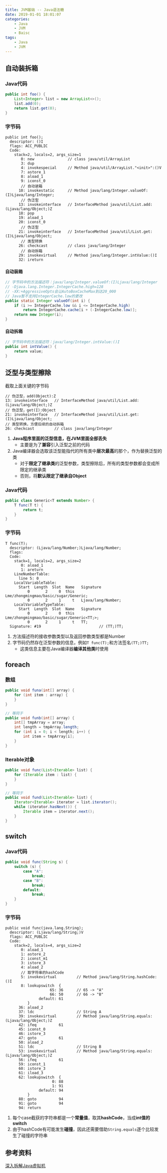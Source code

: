 ```yaml
---
title: JVM基础 -- Java语法糖
date: 2019-01-01 18:01:07
categories:
    - Java
    - JVM
    - Baisc
tags:
    - Java
    - JVM
---
```


## 自动装拆箱

### Java代码
```java
public int foo() {
    List<Integer> list = new ArrayList<>();
    list.add(0);
    return list.get(0);
}
```

<!-- more -->

### 字节码
```
public int foo();
  descriptor: ()I
  flags: ACC_PUBLIC
  Code:
    stack=2, locals=2, args_size=1
       0: new               // class java/util/ArrayList
       3: dup
       4: invokespecial     // Method java/util/ArrayList."<init>":()V
       7: astore_1
       8: aload_1
       9: iconst_0
       // 自动装箱
      10: invokestatic      // Method java/lang/Integer.valueOf:(I)Ljava/lang/Integer;
       // 伪泛型
      13: invokeinterface   // InterfaceMethod java/util/List.add:(Ljava/lang/Object;)Z
      18: pop
      19: aload_1
      20: iconst_0
       // 伪泛型
      21: invokeinterface   // InterfaceMethod java/util/List.get:(I)Ljava/lang/Object;
       // 类型转换
      26: checkcast         // class java/lang/Integer
       // 自动拆箱
      29: invokevirtual     // Method java/lang/Integer.intValue:()I
      32: ireturn
```

#### 自动装箱
```java
// 字节码中的方法描述符：java/lang/Integer.valueOf:(I)Ljava/lang/Integer
// -Djava.lang.Integer.IntegerCache.high=128
// -XX:+AggressiveOpts会让AutoBoxCacheMax到达20_000
// Java暂不支持IntegerCache.low的更改
public static Integer valueOf(int i) {
    if (i >= IntegerCache.low && i <= IntegerCache.high)
        return IntegerCache.cache[i + (-IntegerCache.low)];
    return new Integer(i);
}
```

#### 自动拆箱
```java
// 字节码中的方法描述符：java/lang/Integer.intValue:()I
public int intValue() {
    return value;
}
```

## 泛型与类型擦除
截取上面关键的字节码
```
// 伪泛型，add(Object):Z
13: invokeinterface   // InterfaceMethod java/util/List.add:(Ljava/lang/Object;)Z
// 伪泛型，get(I):Object
21: invokeinterface   // InterfaceMethod java/util/List.get:(I)Ljava/lang/Object;
// 类型转换，方便后续的自动拆箱
26: checkcast         // class java/lang/Integer
```

1. **Java程序里面的泛型信息，在JVM里面全部丢失**
    - 主要是为了**兼容**引入泛型之前的代码
2. Java编译器会选取该泛型能指代的所有类中**层次最高**的那个，作为替换泛型的类
    - 对于**限定了继承类**的泛型参数，类型擦除后，所有的类型参数都会变成所限定的继承类
    - 否则，将**默认限定了继承自Object**

### Java代码
```java
public class Generic<T extends Number> {
    T func(T t) {
        return t;
    }
}
```

### 字节码
```
T func(T);
  descriptor: (Ljava/lang/Number;)Ljava/lang/Number;
  flags:
  Code:
    stack=1, locals=2, args_size=2
       0: aload_1
       1: areturn
    LineNumberTable:
      line 5: 0
    LocalVariableTable:
      Start  Length  Slot  Name   Signature
          0       2     0  this   Lme/zhongmingmao/basic/sugar/Generic;
          0       2     1     t   Ljava/lang/Number;
    LocalVariableTypeTable:
      Start  Length  Slot  Name   Signature
          0       2     0  this   Lme/zhongmingmao/basic/sugar/Generic<TT;>;
          0       2     1     t   TT;
  Signature: #19                          // (TT;)TT;
```

1. 方法描述符的接收参数类型以及返回参数类型都是Number
2. 字节码仍然存在泛型参数的信息，例如`T func(T);`和方法签名`(TT;)TT;`
    - 这类信息主要在Java编译器**编译其他类**时使用

## foreach

### 数组
```java
public void funa(int[] array) {
    for (int item : array) {
    }
}

// 等同于
public void funb(int[] array) {
    int[] tmpArray = array;
    int length = tmpArray.length;
    for (int i = 0; i < length; i++) {
        int item = tmpArray[i];
    }
}
```

### Iterable对象
```java
public void func(List<Iterable> list) {
    for (Iterable item : list) {
    }
}

// 等同于
public void fund(List<Iterable> list) {
    Iterator<Iterable> iterator = list.iterator();
    while (iterator.hasNext()) {
        Iterable item = iterator.next();
    }
}
```

## switch

### Java代码
```java
public void func(String s) {
    switch (s) {
        case "A":
            break;
        case "B":
            break;
        default:
            break;
    }
}
```

### 字节码
```
public void func(java.lang.String);
  descriptor: (Ljava/lang/String;)V
  flags: ACC_PUBLIC
  Code:
    stack=2, locals=4, args_size=2
       0: aload_1
       1: astore_2
       2: iconst_m1
       3: istore_3
       4: aload_2
       // 取字符串的hashCode
       5: invokevirtual         // Method java/lang/String.hashCode:()I
       8: lookupswitch  {
                    65: 36      // 65 -> "A"
                    66: 50      // 66 -> "B"
               default: 61
          }
      36: aload_2
      37: ldc                   // String A
      39: invokevirtual         // Method java/lang/String.equals:(Ljava/lang/Object;)Z
      42: ifeq          61
      45: iconst_0
      46: istore_3
      47: goto          61
      50: aload_2
      51: ldc                   // String B
      53: invokevirtual         // Method java/lang/String.equals:(Ljava/lang/Object;)Z
      56: ifeq          61
      59: iconst_1
      60: istore_3
      61: iload_3
      62: lookupswitch  {
                     0: 88
                     1: 91
               default: 94
          }
      88: goto          94
      91: goto          94
      94: return
```

1. 每个case截获的字符串都是一个**常量值**，取其**hashCode**，当成**int值的switch**
2. 由于hashCode有可能发生**碰撞**，因此还需要借助`String.equals`逐个比较发生了碰撞的字符串

## 参考资料
[深入拆解Java虚拟机](https://time.geekbang.org/column/intro/100010301)

<!-- indicate-the-source -->
